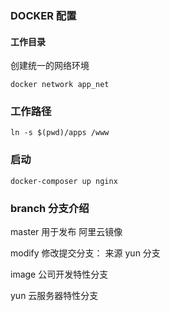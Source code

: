 ### DOCKER 配置

#### 工作目录
创建统一的网络环境
```
docker network app_net

```
### 工作路径
```
ln -s $(pwd)/apps /www
```
### 启动

```
docker-composer up nginx
```


### branch 分支介绍

master 用于发布 阿里云镜像

modify 修改提交分支： 来源 yun 分支

image  公司开发特性分支

yun   云服务器特性分支
